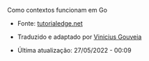 Como contextos funcionam em Go

- Fonte: [tutorialedge.net](https://tutorialedge.net/golang/go-context-tutorial/)
- Traduzido e adaptado por [Vinicius Gouveia](https://linkedin.com/in/vinigofr)

- Última atualização: 27/05/2022 - 00:09